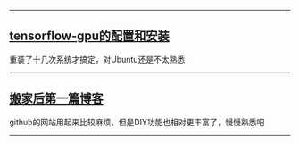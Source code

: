 * * *
## [tensorflow-gpu的配置和安装](./blog_2.html)
重装了十几次系统才搞定，对Ubuntu还是不太熟悉

* * *

## [搬家后第一篇博客](./blog_1.html)
github的网站用起来比较麻烦，但是DIY功能也相对更丰富了，慢慢熟悉吧

* * *
